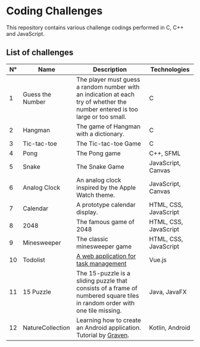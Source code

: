 # Coding Challenges

This repository contains various challenge codings performed in C, C++ and JavaScript.

## List of challenges

| N°  | Name             | Description                                                                                                                   | Technologies          |
| --- | ---------------- | ----------------------------------------------------------------------------------------------------------------------------- | --------------------- |
| 1   | Guess the Number | The player must guess a random number with an indication at each try of whether the number entered is too large or too small. | C                     |
| 2   | Hangman          | The game of Hangman with a dictionary.                                                                                        | C                     |
| 3   | Tic-tac-toe      | The Tic-tac-toe Game                                                                                                          | C                     |
| 4   | Pong             | The Pong game                                                                                                                 | C++, SFML             |
| 5   | Snake            | The Snake Game                                                                                                                | JavaScript, Canvas    |
| 6   | Analog Clock     | An analog clock inspired by the Apple Watch theme.                                                                            | JavaScript, Canvas    |
| 7   | Calendar         | A prototype calendar display.                                                                                                 | HTML, CSS, JavaScript |
| 8   | 2048             | The famous game of 2048                                                                                                       | HTML, CSS, JavaScript |
| 9   | Minesweeper      | The classic minesweeper game                                                                                                  | HTML, CSS, JavaScript |
| 10  | Todolist         | [A web application for task management](https://todoapp.mboultoureau.com/)                                                    | Vue.js                |
| 11  | 15 Puzzle        | The 15-puzzle is a sliding puzzle that consists of a frame of numbered square tiles in random order with one tile missing.    | Java, JavaFX          |
| 12  | NatureCollection | Learning how to create an Android application. Tutorial by [Graven](https://www.youtube.com/watch?v=WlDzTh4WXek).             | Kotlin, Android       |